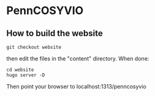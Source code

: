 # PennCOSYVIO

## How to build the website

	git checkout website

then edit the files in the "content" directory. When done:

	cd website
	hugo server -D

Then point your browser to localhost:1313/penncosyvio


